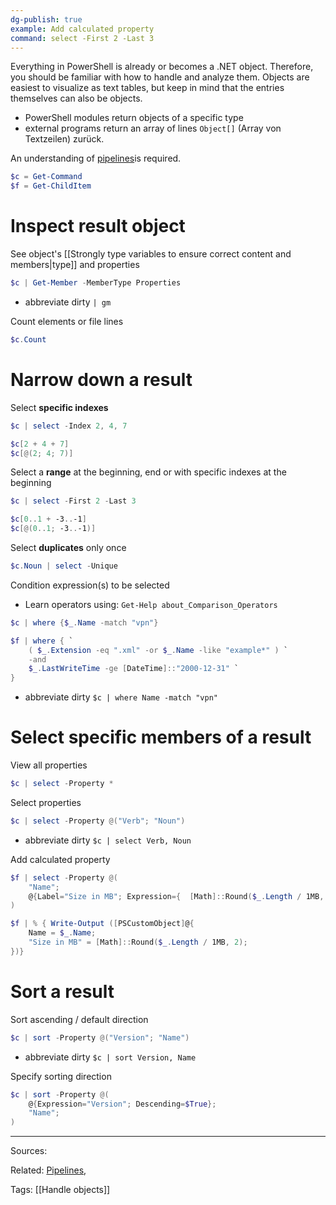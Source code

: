 ```yaml
---
dg-publish: true
example: Add calculated property
command: select -First 2 -Last 3
---
```


Everything in PowerShell is already or becomes a .NET object. Therefore, you should be familiar with how to handle and analyze them. Objects are easiest to visualize as text tables, but keep in mind that the entries themselves can also be objects.

- PowerShell modules return objects of a specific type
- external programs return an array of lines `Object[]`  (Array von Textzeilen) zurück.

An understanding of [pipelines](https://docs.microsoft.com/en-us/powershell/module/microsoft.powershell.core/about/about_pipelines)is required. 

```powershell
$c = Get-Command
$f = Get-ChildItem
```


# Inspect result object

See object's [[Strongly type variables to ensure correct content and members|type]] and properties
```powershell
$c | Get-Member -MemberType Properties
```
- abbreviate dirty `| gm`

Count elements or file lines
```powershell
$c.Count
```

# Narrow down a result

Select **specific indexes**
```powershell
$c | select -Index 2, 4, 7 
```
```powershell
$c[2 + 4 + 7]
$c[@(2; 4; 7)]
```

Select a **range** at the beginning, end or with specific indexes at the beginning
```powershell
$c | select -First 2 -Last 3
```
```powershell
$c[0..1 + -3..-1]
$c[@(0..1; -3..-1)]
```

Select **duplicates** only once
```powershell
$c.Noun | select -Unique
```

Condition expression(s) to be selected
- Learn operators using: `Get-Help about_Comparison_Operators`
```powershell
$c | where {$_.Name -match "vpn"}
```
``` powershell
$f | where { `
    ( $_.Extension -eq ".xml" -or $_.Name -like "example*" ) `
    -and 
    $_.LastWriteTime -ge [DateTime]::"2000-12-31" `
}
```
- abbreviate dirty `$c | where Name -match "vpn"`


# Select specific members of a result

View all properties
```powershell
$c | select -Property *
```

Select properties
```powershell
$c | select -Property @("Verb"; "Noun")
```
- abbreviate dirty `$c | select Verb, Noun`

Add calculated property
```powershell
$f | select -Property @(
	"Name";
	@{Label="Size in MB"; Expression={  [Math]::Round($_.Length / 1MB, 2)  }};
)
```
```powershell
$f | % { Write-Output ([PSCustomObject]@{
	Name = $_.Name;
	"Size in MB" = [Math]::Round($_.Length / 1MB, 2);
})}
```

# Sort a result

Sort ascending / default direction
```powershell
$c | sort -Property @("Version"; "Name")
```
- abbreviate dirty `$c | sort Version, Name`

Specify sorting direction
```powershell
$c | sort -Property @(
	@{Expression="Version"; Descending=$True};
	"Name";
)
```


---
Sources:

Related:
[Pipelines](Pipelines),

Tags:
[[Handle objects]]
